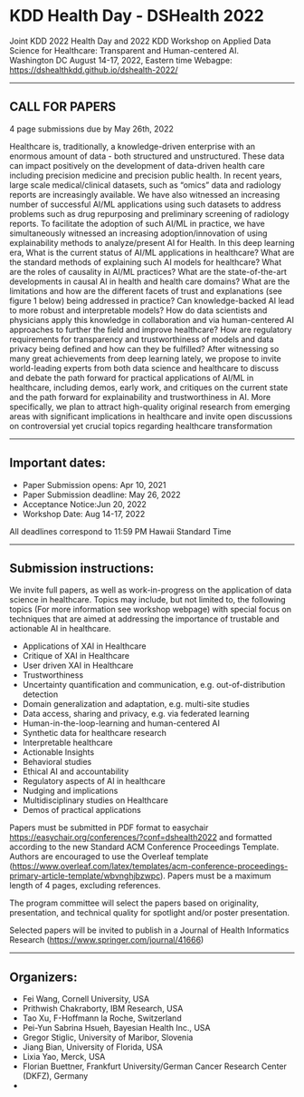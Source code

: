 # KDD Health Day - DSHealth 2022

Joint KDD 2022 Health Day and 2022 KDD Workshop on Applied Data Science for Healthcare: Transparent and Human-centered AI.  
Washington DC
August 14-17, 2022, Eastern time
Webagpe: https://dshealthkdd.github.io/dshealth-2022/

---------------------------------
CALL FOR PAPERS
---------------------------------

4 page submissions due by May 26th, 2022

Healthcare is, traditionally, a knowledge-driven enterprise with an enormous
amount of data - both structured and unstructured. These data can impact
positively on the development of data-driven health care including precision
medicine and precision public health. In recent years, large scale
medical/clinical datasets, such as “omics” data and radiology reports  are
increasingly available. We have also witnessed an increasing number of
successful AI/ML applications using such datasets to address problems such as
drug repurposing and preliminary screening of radiology reports. To facilitate
the adoption of such AI/ML in practice, we have simultaneously witnessed an
increasing adoption/innovation of using explainability methods to
analyze/present AI for Health.  In this deep learning era, What is the current
status of AI/ML applications in healthcare? What are the standard methods of
explaining such AI models for healthcare? What are the roles of causality in
AI/ML practices?  What are the state-of-the-art developments in causal AI in
health and health care domains?  What are the limitations and how are the
different facets of trust and explanations (see figure 1 below) being addressed
in practice? Can knowledge-backed AI lead to more robust and interpretable
models? How do data scientists and physicians apply this knowledge in
collaboration and via human-centered AI approaches to further the field and
improve healthcare? How are regulatory requirements for transparency and
trustworthiness of models and data privacy being defined and how can they be
fulfilled?
After witnessing so many great achievements from deep learning lately, we
propose to invite world-leading experts from both data science and healthcare
to discuss and debate the path forward for practical applications of AI/ML in
healthcare, including demos, early work, and critiques on the current state and
the path forward for explainability and trustworthiness in AI. More
specifically, we plan to attract high-quality original research from emerging
areas with significant implications in healthcare and invite open discussions
on controversial yet crucial topics regarding healthcare transformation


--------------------------
Important dates:
--------------------------

* Paper Submission opens: Apr 10, 2021
* Paper Submission deadline: May 26, 2022
* Acceptance Notice:Jun 20, 2022
* Workshop Date: Aug 14-17, 2022

All deadlines correspond to 11:59 PM Hawaii Standard Time 

---------------------------------
Submission instructions:
---------------------------------

We invite full papers, as well as work-in-progress on the application of data
science in healthcare. Topics may include, but not limited to, the following
topics (For more information see workshop webpage) with special focus on
techniques that are aimed at addressing the importance of trustable and
actionable AI in healthcare.

* Applications of XAI in Healthcare
* Critique of XAI in Healthcare
* User driven XAI in Healthcare
* Trustworthiness
* Uncertainty quantification and communication, e.g. out-of-distribution detection
* Domain generalization and adaptation, e.g. multi-site studies
* Data access, sharing and privacy, e.g. via federated learning
* Human-in-the-loop-learning and human-centered AI
* Synthetic data for healthcare research
* Interpretable healthcare
* Actionable Insights
* Behavioral studies
* Ethical AI and accountability
* Regulatory aspects of AI in healthcare
* Nudging and implications
* Multidisciplinary studies on Healthcare
* Demos of practical applications

Papers must be submitted in PDF format to easychair
https://easychair.org/conferences/?conf=dshealth2022 and formatted according to
the new Standard ACM Conference Proceedings Template. Authors are encouraged to use the Overleaf template (https://www.overleaf.com/latex/templates/acm-conference-proceedings-primary-article-template/wbvnghjbzwpc).
Papers must be a maximum length of 4 pages, excluding references.

The program committee will select the papers based on originality,
presentation, and technical quality for spotlight and/or poster presentation.

Selected papers will be invited to publish in a Journal of Health Informatics Research (https://www.springer.com/journal/41666)

---------------------------------
Organizers:
---------------------------------

* Fei Wang, Cornell University, USA
* Prithwish Chakraborty, IBM Research, USA
* Tao Xu, F-Hoffmann la Roche, Switzerland
* Pei-Yun Sabrina Hsueh, Bayesian Health Inc., USA
* Gregor Stiglic, University of Maribor, Slovenia
* Jiang Bian, University of Florida, USA
* Lixia Yao, Merck, USA
* Florian Buettner, Frankfurt University/German Cancer Research Center (DKFZ), Germany
* 
